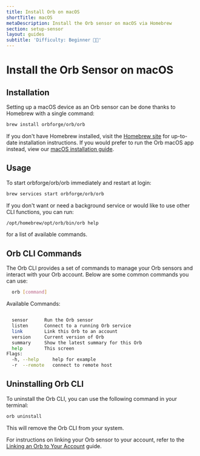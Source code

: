 ```yaml
---
title: Install Orb on macOS
shortTitle: macOS
metaDescription: Install the Orb sensor on macOS via Homebrew
section: setup-sensor
layout: guides
subtitle: 'Difficulty: Beginner 🧑‍💻'
---
```


# Install the Orb Sensor on macOS

## Installation

Setting up a macOS device as an Orb sensor can be done thanks to Homebrew with a single command:

```bash
brew install orbforge/orb/orb
```

If you don't have Homebrew installed, visit the [Homebrew site](https://brew.sh/) for up-to-date installation instructions. If you would prefer to run the Orb macOS app instead, view our [macOS installation guide](/docs/install-orb/macos.md).

## Usage

To start orbforge/orb/orb immediately and restart at login:

```bash
brew services start orbforge/orb/orb
```

If you don't want or need a background service or would like to use other CLI functions, you can run:

```bash
/opt/homebrew/opt/orb/bin/orb help
```

for a list of available commands.

## Orb CLI Commands 
The Orb CLI provides a set of commands to manage your Orb sensors and interact with your Orb account. Below are some common commands you can use:
```bash
  orb [command]
 ``` 

Available Commands:
```bash

  sensor      Run the Orb sensor
  listen      Connect to a running Orb service
  link        Link this Orb to an account
  version     Current version of Orb
  summary     Show the latest summary for this Orb
  help        This screen
Flags:
  -h, --help     help for example
  -r  --remote   connect to remote host
```

## Uninstalling Orb CLI

To uninstall the Orb CLI, you can use the following command in your terminal:
```bash
orb uninstall
```
This will remove the Orb CLI from your system.

For instructions on linking your Orb sensor to your account, refer to the [Linking an Orb to Your Account](/docs/orb-app/linking-orb-to-account.md) guide.
